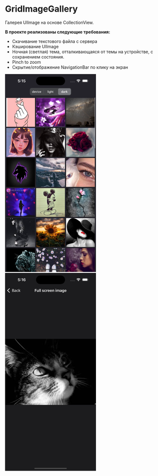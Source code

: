 # GridImageGallery

Галерея UIImage на основе CollectionView.

**В проекте реализованы следующие требования:**

* Скачивание текстового файла с сервера
* Кэширование UIImage
* Ночная (светлая) тема, отталкивающаяся от темы на устройстве, с сохранением состояния.
* Pinch to zoom
* Cкрытие/отображение NavigationBar по клику на экран

<img src="https://github.com/Demiantcev/GridImageGallery/blob/main/Image/Simulator%20Screenshot%20-%20iPhone%2014%20Pro%20-%202023-05-02%20at%2017.15.57.png"
width="300" height="650">
<img src="https://github.com/Demiantcev/GridImageGallery/blob/main/Image/Simulator%20Screenshot%20-%20iPhone%2014%20Pro%20-%202023-05-02%20at%2017.16.46.png"
width="300" height="650">
